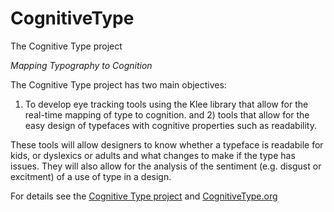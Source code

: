 # CognitiveType
The Cognitive Type project

*Mapping Typography to Cognition*

The Cognitive Type project has two main objectives: 
1) To develop eye tracking tools using the Klee library that allow for the real-time mapping of type to cognition. 
and 2) tools that allow for the easy design of typefaces with cognitive properties such as readability.

These tools will allow designers to know whether a typeface is readabile for kids, or dyslexics or adults and what changes to make if the type has issues. They will also allow for the analysis of the sentiment (e.g. disgust or excitment) of a use of type in a design.

For details see the [Cognitive Type project](https://docs.google.com/presentation/d/1PQ4o6qKFJFAdw3Ibp9tZph5ryV9rMsAfbLvvMVt7Zt4/edit#slide=id.p) and [CognitiveType.org](http://cognitivetype.org/)    
